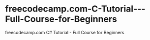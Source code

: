 # freecodecamp.com-C-Tutorial---Full-Course-for-Beginners
freecodecamp.com C# Tutorial - Full Course for Beginners

